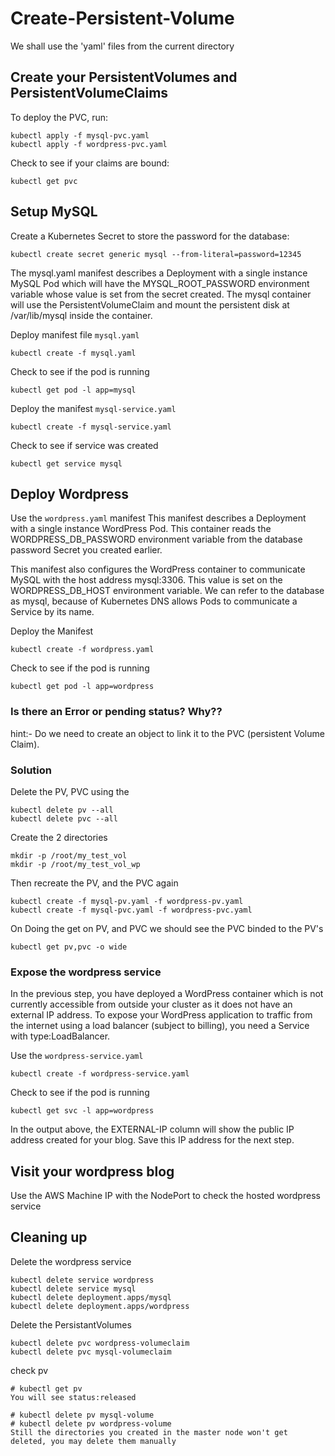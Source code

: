 # Create-Persistent-Volume

We shall use the 'yaml' files from the current directory 

## Create your PersistentVolumes and PersistentVolumeClaims

To deploy the PVC, run:
```
kubectl apply -f mysql-pvc.yaml
kubectl apply -f wordpress-pvc.yaml
```

Check to see if your claims are bound:
```
kubectl get pvc

```

## Setup MySQL

Create a Kubernetes Secret to store the password for the database:

```
kubectl create secret generic mysql --from-literal=password=12345
```

The mysql.yaml manifest describes a Deployment with a single instance MySQL Pod which will have the MYSQL_ROOT_PASSWORD environment variable whose value is set from the secret created. The mysql container will use the PersistentVolumeClaim and mount the persistent disk at /var/lib/mysql inside the container.


Deploy manifest file `mysql.yaml`
```
kubectl create -f mysql.yaml
```

Check to see if the pod is running
```
kubectl get pod -l app=mysql
```

Deploy the manifest `mysql-service.yaml`
```
kubectl create -f mysql-service.yaml
```

Check to see if service was created
```
kubectl get service mysql
```

## Deploy Wordpress

Use the `wordpress.yaml` manifest
This manifest describes a Deployment with a single instance WordPress Pod. This container reads the WORDPRESS_DB_PASSWORD environment variable from the database password Secret you created earlier.

This manifest also configures the WordPress container to communicate MySQL with the host address mysql:3306. This value is set on the WORDPRESS_DB_HOST environment variable. We can refer to the database as mysql, because of Kubernetes DNS allows Pods to communicate a Service by its name.

Deploy the Manifest
```
kubectl create -f wordpress.yaml
```

Check to see if the pod is running
```
kubectl get pod -l app=wordpress
```

### Is there an Error or pending status? Why??
hint:- Do we need to create an object to link it to the PVC (persistent Volume Claim).

### Solution

Delete the PV, PVC using the
```
kubectl delete pv --all
kubectl delete pvc --all
```

Create the 2 directories
```
mkdir -p /root/my_test_vol
mkdir -p /root/my_test_vol_wp
```

Then recreate the PV, and the PVC again
```
kubectl create -f mysql-pv.yaml -f wordpress-pv.yaml
kubectl create -f mysql-pvc.yaml -f wordpress-pvc.yaml
```
On Doing the get on PV, and PVC we should see the PVC binded to the PV's
```
kubectl get pv,pvc -o wide
```
### Expose the wordpress service

In the previous step, you have deployed a WordPress container which is not currently accessible from outside your cluster as it does not have an external IP address. To expose your WordPress application to traffic from the internet using a load balancer (subject to billing), you need a Service with type:LoadBalancer.

Use the `wordpress-service.yaml`
```
kubectl create -f wordpress-service.yaml
```

Check to see if the pod is running
```
kubectl get svc -l app=wordpress
```

In the output above, the EXTERNAL-IP column will show the public IP address created for your blog. Save this IP address for the next step.

## Visit your wordpress blog

Use the AWS Machine IP with the NodePort to check the hosted wordpress service

## Cleaning up

Delete the wordpress service
```
kubectl delete service wordpress
kubectl delete service mysql
kubectl delete deployment.apps/mysql
kubectl delete deployment.apps/wordpress
```

Delete the PersistantVolumes
```
kubectl delete pvc wordpress-volumeclaim
kubectl delete pvc mysql-volumeclaim
```

check pv
```
# kubectl get pv
You will see status:released

# kubectl delete pv mysql-volume
# kubectl delete pv wordpress-volume
Still the directories you created in the master node won't get deleted, you may delete them manually
```
